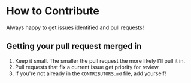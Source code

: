 How to Contribute
=================

Always happy to get issues identified and pull requests!

Getting your pull request merged in
------------------------------------

1. Keep it small. The smaller the pull request the more likely I'll pull it in.
2. Pull requests that fix a current issue get priority for review.
3. If you're not already in the `CONTRIBUTORS.md` file, add yourself!
